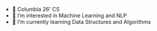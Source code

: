 - 👋 Columbia 26' CS
- 👀 I’m interested in Machine Learning and NLP
- 🌱 I’m currently learning Data Structures and Algorithms

<!---
taimurshaikh/taimurshaikh is a ✨ special ✨ repository because its `README.md` (this file) appears on your GitHub profile.
You can click the Preview link to take a look at your changes.
--->

